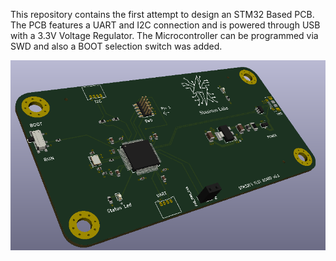 This repository contains the first attempt to design an STM32 Based PCB. The PCB features a UART and I2C connection and is powered through USB with a 3.3V Voltage Regulator. 
The Microcontroller can be programmed via SWD and also a BOOT selection switch was added.

<p align="center">
  
<img src="https://github.com/astasinos/Personal-Projects/blob/main/STM32_BASIC_PCB/3dview.png">
</p>
